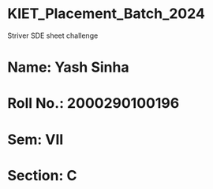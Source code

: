 # KIET_Placement_Batch_2024
Striver SDE sheet challenge
# Name: Yash Sinha
# Roll No.: 2000290100196
# Sem: VII
# Section: C

